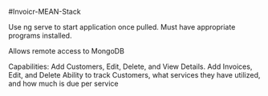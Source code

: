 #Invoicr-MEAN-Stack

Use ng serve to start application once pulled. Must have appropriate programs installed.

Allows remote access to MongoDB

Capabilities:
Add Customers, Edit, Delete, and View Details.
Add Invoices, Edit, and Delete
Ability to track Customers, what services they have utilized, and how much is due per service
